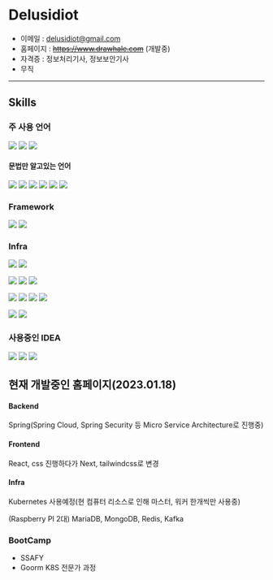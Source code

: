 # Delusidiot
- 이메일 : delusidiot@gmail.com
- 홈페이지 : ~~https://www.drawhale.com~~ (개발중)
- 자격증 : 정보처리기사, 정보보안기사
- 무직
-----
## Skills

### 주 사용 언어
<img src="https://img.shields.io/badge/C-A8B9CC?style=flat-square&logo=C&logoColor=black"/></a>
<img src="https://img.shields.io/badge/Java-007396?style=flat-square&logo=Java&logoColor=white"/></a>
<img src="https://img.shields.io/badge/JavaScript-F7DF1E?style=flat-square&logo=JavaScript&logoColor=black"/></a>

#### 문법만 알고있는 언어
<img src="https://img.shields.io/badge/C++-00599C?style=flat-square&logo=C%2B%2B&logoColor=white"/></a>
<img src="https://img.shields.io/badge/CSharp-239120?style=flat-square&logo=CSharp&logoColor=white"/></a>
<img src="https://img.shields.io/badge/Go-00ADD8?style=flat-square&logo=Go&logoColor=white"/></a>
<img src="https://img.shields.io/badge/Python-3776AB?style=flat-square&logo=Python&logoColor=white"/></a>
<img src="https://img.shields.io/badge/Rust-000000?style=flat-square&logo=Rust&logoColor=white"/></a>
<img src="https://img.shields.io/badge/Kotlin-7F52FF?style=flat-square&logo=Kotlin&logoColor=white"/></a>

### Framework
<img src="https://img.shields.io/badge/Spring-6DB33F?style=flat-square&logo=Spring&logoColor=white"/></a>
<img src="https://img.shields.io/badge/React-61DAFB?style=flat-square&logo=React&logoColor=black"/></a>

### Infra
<img src="https://img.shields.io/badge/Docker-2496ED?style=flat-square&logo=Docker&logoColor=white"/></a>
<img src="https://img.shields.io/badge/Kubernetes-326CE5?style=flat-square&logo=Kubernetes&logoColor=white"/></a>

<img src="https://img.shields.io/badge/Ubuntu-E95420?style=flat-square&logo=Ubuntu&logoColor=white"/></a>
<img src="https://img.shields.io/badge/CentOS-262577?style=flat-square&logo=CentOS&logoColor=white"/></a>
<img src="https://img.shields.io/badge/AmazonAWS-232F3E?style=flat-square&logo=AmazonAWS&logoColor=white"/></a>

<img src="https://img.shields.io/badge/Ansible-EE0000?style=flat-square&logo=Ansible&logoColor=white"/></a>
<img src="https://img.shields.io/badge/Prometheus-E6522C?style=flat-square&logo=Prometheus&logoColor=white"/></a>
<img src="https://img.shields.io/badge/Jenkins-D24939?style=flat-square&logo=Jenkins&logoColor=white"/></a>
<img src="https://img.shields.io/badge/Argo-EF7B4D?style=flat-square&logo=Argo&logoColor=white"/></a>

<img src="https://img.shields.io/badge/RabbitMQ-FF6600?style=flat-square&logo=RabbitMQ&logoColor=white"/></a>
<img src="https://img.shields.io/badge/ApacheKafka-231F20?style=flat-square&logo=ApacheKafka&logoColor=white"/></a>

### 사용중인 IDEA
<img src="https://img.shields.io/badge/Vim-019733?style=flat-square&logo=Vim&logoColor=white"/></a>
<img src="https://img.shields.io/badge/Visual_Studio_Code-007ACC?style=flat-square&logo=Visual-Studio-Code&logoColor=white"/></a>
<img src="https://img.shields.io/badge/IntelliJ_IDEA-000000?style=flat-square&logo=IntelliJ-IDEA&logoColor=white"/></a>


## 현재 개발중인 홈페이지(2023.01.18)
#### Backend
Spring(Spring Cloud, Spring Security 등 Micro Service Architecture로 진행중)
#### Frontend
React, css 진행하다가 Next, tailwindcss로 변경
#### Infra
Kubernetes 사용예정(현 컴퓨터 리소스로 인해 마스터, 워커 한개씩만 사용중)

(Raspberry PI 2대) MariaDB, MongoDB, Redis, Kafka

### BootCamp
- SSAFY
- Goorm K8S 전문가 과정
<!--
badge
https://shields.io/
icon
https://simpleicons.org/
-->
